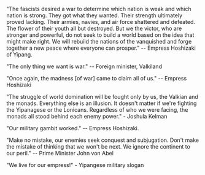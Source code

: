 "The fascists desired a war to determine which nation is weak and which nation is strong. They got what they wanted. Their strength ultimately proved lacking. Their armies, navies, and air force shattered and defeated. The flower of their youth all but destroyed. But we the victor, who are stronger and powerful, do not seek to build a world based on the idea that might make right. We will rebuild the nations of the vanquished and forge together a new peace where everyone can prosper." -- Empress Hoshizaki of Yipang.

"The only thing we want is war." -- Foreign minister, Valkiland

"Once again, the madness [of war] came to claim all of us." -- Empress Hoshizaki

"The struggle of world domination will be fought only by us, the Valkian and the monads. Everything else is an illusion. It doesn't matter if we're fighting the Yipanagese or the Lonicans. Regardless of who we were facing, the monads all stood behind each enemy power." - Joshula Kelman

"Our military gambit worked." -- Empress Hoshizaki.

"Make no mistake, our enemies seek conquest and subjugation. Don't make the mistake of thinking that we won't be next. We ignore the continent to our peril." -- Prime Minister John von Abel

"We live for our empress!" - Yipangese military slogan
